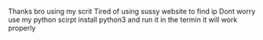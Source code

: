 Thanks bro using my scrit 
Tired of using sussy website to find ip 
Dont worry use my python scirpt install python3 and run it in the termin it will work properly
